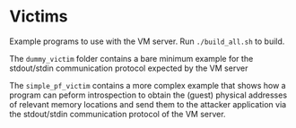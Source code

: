 # Victims

Example programs to use with the VM server.
Run `./build_all.sh` to build.

The `dummy_victim` folder contains a bare minimum example for the stdout/stdin communication protocol expected by the
VM server

The `simple_pf_victim` contains a more complex example that shows how a program can peform introspection to obtain
the (guest) physical addresses of relevant memory locations and send them to the attacker application via the
stdout/stdin communication protocol of the VM server.